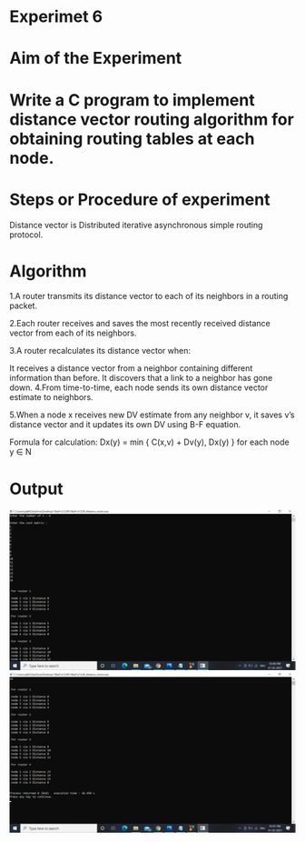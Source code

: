# Experimet 6
# Aim of the Experiment
# Write a C program to implement distance vector routing algorithm for obtaining routing tables at each node.

# Steps or Procedure of experiment
Distance vector is Distributed iterative asynchronous simple routing protocol.

# Algorithm
1.A router transmits its distance vector to each of its neighbors in a routing packet.

2.Each router receives and saves the most recently received distance vector from each of its neighbors.

3.A router recalculates its distance vector when:

It receives a distance vector from a neighbor containing different information than before.
It discovers that a link to a neighbor has gone down.
4.From time-to-time, each node sends its own distance vector estimate to neighbors.

5.When a node x receives new DV estimate from any neighbor v, it saves v’s distance vector and it updates its own DV using B-F equation.

Formula for calculation: Dx(y) = min { C(x,v) + Dv(y), Dx(y) } for each node y ∈ N

# Output
![output](distance_vector_output1.png)
![output](distance_vector_output2.png)
